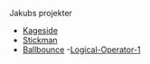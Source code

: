 Jakubs projekter
- [Kageside](kageside/)
- [Stickman](stickman/)
- [Ballbounce](bounce/)
-[Logical-Operator-1](logicalOperator/)